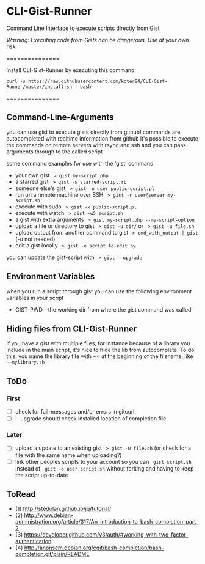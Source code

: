 CLI-Gist-Runner
===============

Command Line Interface to execute scripts directly from Gist

_Warning: Executing code from Gists can be dangerous. Use at your own risk._

===============

Install CLI-Gist-Runner by executing this command:

`curl -s https://raw.githubusercontent.com/koter84/CLI-Gist-Runner/master/install.sh | bash`

===============

## Command-Line-Arguments
you can use gist to execute gists directly from github! commands are autocompleted with realtime information from github
it's possible to execute the commands on remote servers with rsync and ssh and you can pass arguments through to the called script

some command examples for use with the 'gist' command
- your own gist ` > gist my-script.php`
- a starred gist ` > gist -s starred-script.rb`
- someone else's gist ` > gist -o user public-script.pl`
- run on a remote machine over SSH ` > gist -r user@server my-script.sh`
- execute with sudo ` > gist -x public-script.pl`
- execute with watch ` > gist -w5 script.sh`
- a gist with extra arguments ` > gist my-script.php --my-script-option`
- upload a file or directory to gist ` > gist -u dir/` or ` > gist -u file.sh`
- upload output from another command to gist ` > cmd_with_output | gist` (-u not needed)
- edit a gist locally ` > gist -e script-to-edit.py`

you can update the gist-script with ` > gist --upgrade`

## Environment Variables
when you run a script through gist you can use the following environment variables in your script
- GIST_PWD - the working dir from where the gist command was called

## Hiding files from CLI-Gist-Runner
If you have a gist with multiple files, for instance because of a library you include in the main script, it's nice to hide the lib
from autocomplete. To do this, you name the library file with ~~ at the beginning of the filename, like `~~mylibrary.sh`

## ToDo
### First
- [ ] check for fail-messages and/or errors in gitcurl
- [ ] --upgrade should check installed location of completion file

### Later
- [ ] upload a update to an existing gist ` > gist -U file.sh` (or check for a file with the same name when uploading?)
- [ ] link other peoples scripts to your account so you can ` gist script.sh` instead of ` gist -o user script.sh` without forking and having to keep the script up-to-date

## ToRead
- (1) http://stedolan.github.io/jq/tutorial/
- (2) http://www.debian-administration.org/article/317/An_introduction_to_bash_completion_part_2
- (3) https://developer.github.com/v3/auth/#working-with-two-factor-authentication
- (4) http://anonscm.debian.org/cgit/bash-completion/bash-completion.git/plain/README

